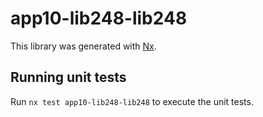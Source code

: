 # app10-lib248-lib248

This library was generated with [Nx](https://nx.dev).

## Running unit tests

Run `nx test app10-lib248-lib248` to execute the unit tests.
